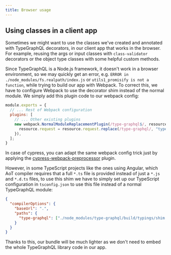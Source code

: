 ```yaml
---
title: Browser usage
---
```


## Using classes in a client app

Sometimes we might want to use the classes we've created and annotated with TypeGraphQL decorators, in our client app that works in the browser. For example, reusing the args or input classes with `class-validator` decorators or the object type classes with some helpful custom methods.

Since TypeGraphQL is a Node.js framework, it doesn't work in a browser environment, so we may quickly get an error, e.g. `ERROR in ./node_modules/fs.realpath/index.js` or `utils1_promisify is not a function`, while trying to build our app with Webpack. To correct this, we have to configure Webpack to use the decorator shim instead of the normal module. We simply add this plugin code to our webpack config:

```js
module.exports = {
  // ... Rest of Webpack configuration
  plugins: [
    // ... Other existing plugins
    new webpack.NormalModuleReplacementPlugin(/type-graphql$/, resource => {
      resource.request = resource.request.replace(/type-graphql/, "type-graphql/shim");
    }),
  ];
}
```

In case of cypress, you can adapt the same webpack config trick just by applying the [cypress-webpack-preprocessor](https://github.com/cypress-io/cypress-webpack-preprocessor) plugin.

However, in some TypeScript projects like the ones using Angular, which AoT compiler requires that a full `*.ts` file is provided instead of just a `*.js` and `*.d.ts` files, to use this shim we have to simply set up our TypeScript configuration in `tsconfig.json` to use this file instead of a normal TypeGraphQL module:

```json
{
  "compilerOptions": {
    "baseUrl": ".",
    "paths": {
      "type-graphql": ["./node_modules/type-graphql/build/typings/shim.ts"]
    }
  }
}
```

Thanks to this, our bundle will be much lighter as we don't need to embed the whole TypeGraphQL library code in our app.
